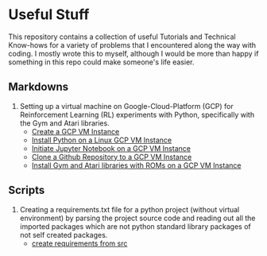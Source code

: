 # Useful Stuff

This repository contains a collection of useful Tutorials and Technical Know-hows for a variety of problems that I encountered along the way with coding. I mostly wrote this to myself, although I would be more than happy if something in this repo could make someone's life easier. 

## Markdowns
1. Setting up a virtual machine on Google-Cloud-Platform (GCP) for Reinforcement Learning (RL) experiments with Python, specifically with the Gym and Atari libraries.
	- [Create a GCP VM Instance](Markdowns/Create_a_GCP_VM_Instance.md)
	- [Install Python on a Linux GCP VM Instance](Markdowns/Install_Python_on_a_Linux_GCP_VM_Instance.md)
	- [Initiate Jupyter Notebook on a GCP VM Instance](Markdowns/Initiate_Jupyter_Notebook_on_a_GCP_VM_Instance.md)
	- [Clone a Github Repository to a GCP VM Instance](Markdowns/Clone_a_Github_Repository_to_a_GCP_VM_Instance.md)
	- [Install Gym and Atari libraries with ROMs on a GCP VM Instance](Markdowns/Install_Gym_and_Atari_libraries_with_ROMs_on_a_GCP_VM_Instance.md)

	
## Scripts
1. Creating a requirements.txt file for a python project (without virtual environment) by parsing the project source code and reading out all the imported packages which are not python standard library packages of not self created packages. 
	- [create requirements from src](Scripts/create_requirements_from_src.py)		

